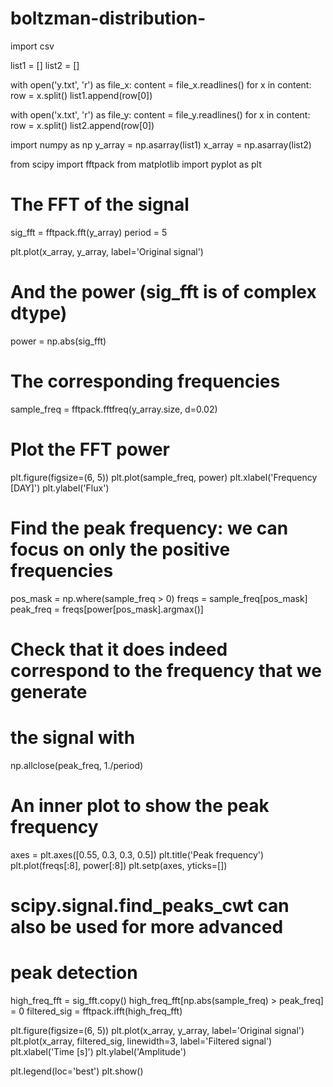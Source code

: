 # boltzman-distribution-
import csv

list1 = []
list2 = []

with open('y.txt', 'r') as file_x:
    content = file_x.readlines()
    for x in content: 
        row = x.split()
        list1.append(row[0])
    
with open('x.txt', 'r') as file_y:
    content = file_y.readlines()
    for x in content: 
        row = x.split()
        list2.append(row[0])
        
import numpy as np
y_array = np.asarray(list1)
x_array = np.asarray(list2)



from scipy import fftpack
from matplotlib import pyplot as plt
# The FFT of the signal
sig_fft = fftpack.fft(y_array)
period = 5

plt.plot(x_array, y_array, label='Original signal')


# And the power (sig_fft is of complex dtype)
power = np.abs(sig_fft)

# The corresponding frequencies
sample_freq = fftpack.fftfreq(y_array.size, d=0.02)

# Plot the FFT power
plt.figure(figsize=(6, 5))
plt.plot(sample_freq, power)
plt.xlabel('Frequency [DAY]')
plt.ylabel('Flux')

# Find the peak frequency: we can focus on only the positive frequencies
pos_mask = np.where(sample_freq > 0)
freqs = sample_freq[pos_mask]
peak_freq = freqs[power[pos_mask].argmax()]

# Check that it does indeed correspond to the frequency that we generate
# the signal with
np.allclose(peak_freq, 1./period)

# An inner plot to show the peak frequency
axes = plt.axes([0.55, 0.3, 0.3, 0.5])
plt.title('Peak frequency')
plt.plot(freqs[:8], power[:8])
plt.setp(axes, yticks=[])

# scipy.signal.find_peaks_cwt can also be used for more advanced
# peak detection


high_freq_fft = sig_fft.copy()
high_freq_fft[np.abs(sample_freq) > peak_freq] = 0
filtered_sig = fftpack.ifft(high_freq_fft)

plt.figure(figsize=(6, 5))
plt.plot(x_array, y_array, label='Original signal')
plt.plot(x_array, filtered_sig, linewidth=3, label='Filtered signal')
plt.xlabel('Time [s]')
plt.ylabel('Amplitude')

plt.legend(loc='best')
plt.show()
